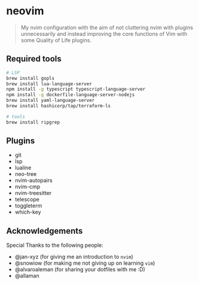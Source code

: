 # neovim

>My nvim configuration with the aim of not cluttering nvim with plugins unnecessarily and instead improving the core functions of Vim with some Quality of Life plugins.

## Required tools

```bash
# LSP
brew install gopls
brew install lua-language-server
npm install -g typescript typescript-language-server
npm install -g dockerfile-language-server-nodejs
brew install yaml-language-server
brew install hashicorp/tap/terraform-ls

# tools
brew install ripgrep
```

## Plugins

* git
* lsp
* lualine
* neo-tree
* nvim-autopairs
* nvim-cmp
* nvim-treesitter
* telescope
* toggleterm
* which-key

## Acknowledgements

Special Thanks to the following people:

* @jan-xyz (for giving me an introduction to `nvim`)
* @snowiow (for making me not giving up on learning `vim`)
* @alvaroaleman (for sharing your dotfiles with me :D)
* @allaman

